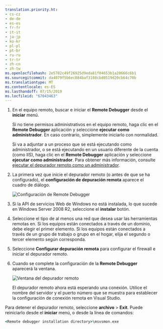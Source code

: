 ```yaml
---
translation.priority.ht:
- cs-cz
- de-de
- es-es
- fr-fr
- it-it
- ja-jp
- ko-kr
- pl-pl
- pt-br
- ru-ru
- tr-tr
- zh-cn
- zh-tw
ms.openlocfilehash: 2e5782c49f26925d9eda81f04653b1a20666c6b1
ms.sourcegitcommit: da4079f5b6ec884baf3108cbd0519d20cb64c70b
ms.translationtype: MT
ms.contentlocale: es-ES
ms.lasthandoff: 07/15/2019
ms.locfileid: "67043463"
---
```

1. En el equipo remoto, buscar e iniciar el **Remote Debugger** desde el **iniciar** menú. 
   
   Si no tiene permisos administrativos en el equipo remoto, haga clic en el **Remote Debugger** aplicación y seleccione **ejecutar como administrador**. En caso contrario, simplemente iniciarlo con normalidad.

   Si va a adjuntar a un proceso que se está ejecutando como administrador, o se está ejecutando en un usuario diferente de la cuenta (como IIS), haga clic en el **Remote Debugger** aplicación y seleccione **ejecutar como administrador**. Para obtener más información, consulte [ejecutar el depurador remoto como un administrador](../remote-debugging-errors-and-troubleshooting.md#run-the-remote-debugger-as-an-administrator).
   
1. La primera vez que inicie el depurador remoto (o antes de que se ha configurado), el **configuración de depuración remota** aparece el cuadro de diálogo.  
  
    ![Configuración de Remote Debugger](../media/remotedebuggerconfwizardpage.png "configuración del depurador remoto")  
  
1. Si la API de servicios Web de Windows no está instalada, lo que sucede en Windows Server 2008 R2, seleccione el **instalar** botón.  
  
1. Seleccione el tipo de al menos una red que desea usar las herramientas remotas en. Si los equipos están conectados a través de un dominio, debe elegir el primer elemento. Si los equipos están conectados a través de un grupo de trabajo o grupo en el hogar, elija el segundo o tercer elemento según corresponda.  
  
1. Seleccione **Configurar depuración remota** para configurar el firewall e iniciar el depurador remoto.  
  
1. Cuando se complete la configuración de la **Remote Debugger** aparecerá la ventana.
  
    ![Ventana del depurador remoto](../media/remotedebuggerwindow.png "ventana del depurador remoto")
  
    El depurador remoto ahora está esperando una conexión. Utilice el nombre del servidor y el puerto número que se muestra para establecer la configuración de conexión remota en Visual Studio.  
  
Para detener el depurador remoto, seleccione **archivo** > **Exit**. Puede reiniciarlo desde el **iniciar** menú, o desde la línea de comandos:  
  
```cmd
<Remote debugger installation directory>\msvsmon.exe
```
